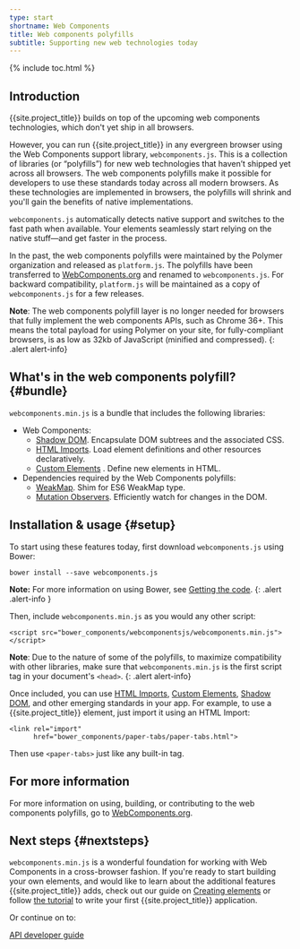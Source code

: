 ```yaml
---
type: start
shortname: Web Components
title: Web components polyfills
subtitle: Supporting new web technologies today
---
```


{% include toc.html %}

## Introduction

{{site.project_title}} builds on top of the upcoming web components technologies,
which don't yet ship in all browsers.

However, you can run {{site.project_title}} in any evergreen browser using the 
Web Components support library, `webcomponents.js`. This is a collection of
libraries (or “polyfills”) for new web technologies that haven’t shipped yet across 
all browsers. The web components polyfills make it possible for developers to use 
these standards today across all modern browsers. As these technologies are implemented 
in browsers, the polyfills will shrink and you'll gain the benefits of native implementations. 

`webcomponents.js` automatically detects native support and switches to the fast 
path when available. Your elements seamlessly start relying on the native stuff&mdash;and 
get faster in the process. 

In the past, the web components polyfills were maintained by
the Polymer organization and released as `platform.js`. The polyfills
have been transferred to [WebComponents.org](http://webcomponents.org) 
and renamed to `webcomponents.js`. 
For backward compatibility, `platform.js` will be maintained as 
a copy of `webcomponents.js` for a few releases.

**Note**: The web components polyfill layer is no longer needed for browsers that 
fully implement the web components APIs, such as Chrome 36+.  This means the total 
payload for using Polymer on your site, for fully-compliant browsers, is as low as 32kb 
of JavaScript (minified and compressed).
{: .alert alert-info}

## What's in the web components polyfill? {#bundle}

`webcomponents.min.js` is a bundle that includes the following libraries:

- Web Components:
  - [Shadow DOM](/platform/shadow-dom.html). Encapsulate DOM subtrees and the associated CSS.
  - [HTML Imports](/platform/html-imports.html). Load element definitions and other resources declaratively.
  - [Custom Elements](/platform/custom-elements.html) . Define new elements in HTML.
- Dependencies required by the Web Components polyfills:
  - [WeakMap](https://github.com/Polymer/WeakMap). Shim for ES6 WeakMap type.
  - [Mutation Observers](https://github.com/Polymer/MutationObservers). Efficiently watch for changes in the DOM.

## Installation & usage {#setup}

To start using these features today, first download `webcomponents.js` using Bower:

    bower install --save webcomponents.js

**Note:** For more information on using Bower, see 
[Getting the code](/docs/start/getting-the-code.html).
{: .alert .alert-info } 

Then, include `webcomponents.min.js` as you would any other script:

    <script src="bower_components/webcomponentsjs/webcomponents.min.js"></script>

**Note**: Due to the nature of some of the polyfills, to maximize compatibility with other
libraries, make sure that `webcomponents.min.js` is the first script tag in your document's `<head>`.
{: .alert alert-info}

Once included, you can use [HTML Imports](/platform/html-imports.html),
[Custom Elements](/platform/custom-elements.html), [Shadow DOM](/platform/shadow-dom.html),
and other emerging standards in your app. For example, to use a {{site.project_title}} element,
just import it using an HTML Import:

    <link rel="import"
          href="bower_components/paper-tabs/paper-tabs.html">

Then use `<paper-tabs>` just like any built-in tag.

## For more information

For more information on using, building, or contributing to the web components polyfills,
go to [WebComponents.org](http://webcomponents.org).

## Next steps {#nextsteps}

`webcomponents.min.js` is a wonderful foundation for working with Web Components in a
cross-browser fashion. If you're ready to start building your own elements, and would
like to learn about the additional features {{site.project_title}} adds, check out our guide
on [Creating elements](/docs/start/creatingelements.html) or follow
[the tutorial](/docs/start/tutorial/intro.html) to write your first {{site.project_title}} application.

Or continue on to:

<a href="/docs/polymer/polymer.html">
  <paper-button raised><core-icon icon="arrow-forward" ></core-icon>API developer guide</paper-button>
</a>
